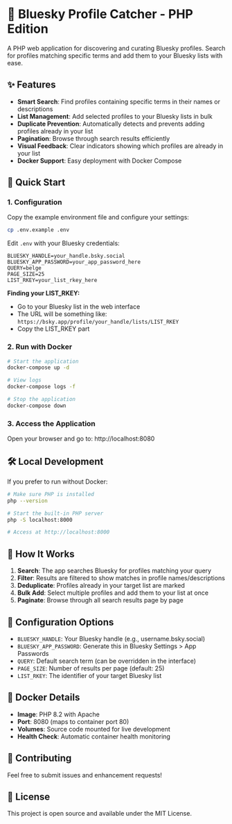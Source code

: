 # 🦋 Bluesky Profile Catcher - PHP Edition

A PHP web application for discovering and curating Bluesky profiles. Search for profiles matching specific terms and add them to your Bluesky lists with ease.

## ✨ Features

- **Smart Search**: Find profiles containing specific terms in their names or descriptions
- **List Management**: Add selected profiles to your Bluesky lists in bulk
- **Duplicate Prevention**: Automatically detects and prevents adding profiles already in your list
- **Pagination**: Browse through search results efficiently
- **Visual Feedback**: Clear indicators showing which profiles are already in your list
- **Docker Support**: Easy deployment with Docker Compose

## 🚀 Quick Start

### 1. Configuration

Copy the example environment file and configure your settings:

```bash
cp .env.example .env
```

Edit `.env` with your Bluesky credentials:

```env
BLUESKY_HANDLE=your_handle.bsky.social
BLUESKY_APP_PASSWORD=your_app_password_here
QUERY=belge
PAGE_SIZE=25
LIST_RKEY=your_list_rkey_here
```

**Finding your LIST_RKEY:**
- Go to your Bluesky list in the web interface
- The URL will be something like: `https://bsky.app/profile/your_handle/lists/LIST_RKEY`
- Copy the LIST_RKEY part

### 2. Run with Docker

```bash
# Start the application
docker-compose up -d

# View logs
docker-compose logs -f

# Stop the application
docker-compose down
```

### 3. Access the Application

Open your browser and go to: http://localhost:8080

## 🛠️ Local Development

If you prefer to run without Docker:

```bash
# Make sure PHP is installed
php --version

# Start the built-in PHP server
php -S localhost:8000

# Access at http://localhost:8000
```

## 📝 How It Works

1. **Search**: The app searches Bluesky for profiles matching your query
2. **Filter**: Results are filtered to show matches in profile names/descriptions
3. **Deduplicate**: Profiles already in your target list are marked
4. **Bulk Add**: Select multiple profiles and add them to your list at once
5. **Paginate**: Browse through all search results page by page

## 🔧 Configuration Options

- `BLUESKY_HANDLE`: Your Bluesky handle (e.g., username.bsky.social)
- `BLUESKY_APP_PASSWORD`: Generate this in Bluesky Settings > App Passwords
- `QUERY`: Default search term (can be overridden in the interface)
- `PAGE_SIZE`: Number of results per page (default: 25)
- `LIST_RKEY`: The identifier of your target Bluesky list

## 🐳 Docker Details

- **Image**: PHP 8.2 with Apache
- **Port**: 8080 (maps to container port 80)
- **Volumes**: Source code mounted for live development
- **Health Check**: Automatic container health monitoring

## 🤝 Contributing

Feel free to submit issues and enhancement requests!

## 📄 License

This project is open source and available under the MIT License.
